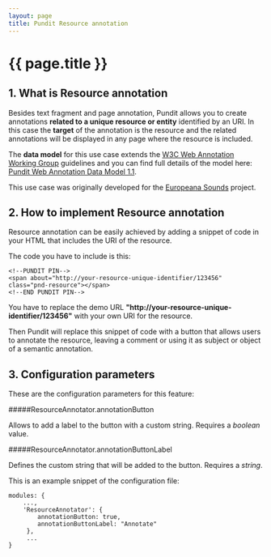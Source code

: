 ```yaml
---
layout: page
title: Pundit Resource annotation
---
```


# {{ page.title }}

## 1. What is Resource annotation

Besides text fragment and page annotation, Pundit allows you to create annotations **related to a unique resource or entity** identified by an URI. In this case the **target** of the annotation is the resource and the related annotations will be displayed in any page where the resource is included.

The **data model** for this use case extends the [W3C Web Annotation Working Group](https://www.w3.org/annotation/) guidelines and you can find full details of the model here: [Pundit Web Annotation Data Model 1.1](https://docs.google.com/spreadsheets/d/10XXQ5KrFZbFqKxiFhuVBQrWdSxbXd85cCYYmrXE23QQ/edit#gid=292399002).

This use case was originally developed for the [Europeana Sounds](http://www.europeanasounds.eu/) project.

## 2. How to implement Resource annotation

Resource annotation can be easily achieved by adding a snippet of code in your HTML that includes the URI of the resource.

The code you have to include is this:

	<!--PUNDIT PIN-->
	<span about="http://your-resource-unique-identifier/123456" class="pnd-resource"></span>
	<!--END PUNDIT PIN-->

You have to replace the demo URL **"http://your-resource-unique-identifier/123456"** with your own URI for the resource.

Then Pundit will replace this snippet of code with a button that allows users to annotate the resource, leaving a comment or using it as subject or object of a semantic annotation.

## 3. Configuration parameters

These are the configuration parameters for this feature:

#####ResourceAnnotator.annotationButton

Allows to add a label to the button with a custom string. Requires a *boolean* value.

#####ResourceAnnotator.annotationButtonLabel

Defines the custom string that will be added to the button. Requires a *string*.

This is an example snippet of the configuration file:

	modules: {
		...,
		'ResourceAnnotator': {
    		annotationButton: true,
	        annotationButtonLabel: "Annotate"
    	 },
    	 ...
    }
